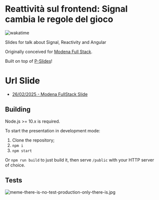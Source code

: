 # Reattività sul frontend: Signal cambia le regole del gioco

![wakatime](https://wakatime.com/badge/user/2729ac0c-0ebb-4599-b424-3a6648627bff/project/76db6240-5bdc-4138-9184-143e7705c6df.svg)

Slides for talk about Signal, Reactivity and Angular

Originally conceived for [Modena Full Stack](https://www.meetup.com/modena-full-stack/events/306221315).

Built on top of [P-Slides](https://github.com/MaxArt2501/p-slides)!

# Url Slide

- [26/02/2025 - Modena FullStack Slide](https://talk-reattivita-fe-signal.pages.dev/modena-full-stack)

## Building

Node.js >= 10.x is required.

To start the presentation in development mode:

1. Clone the repository;
2. `npm i`
3. `npm start`

Or `npm run build` to just build it, then serve `/public` with your HTTP server of choice.

## Tests

![meme-there-is-no-test-production-only-there-is.jpg](https://i.postimg.cc/9Q477w17/meme-there-is-no-test-production-only-there-is.jpg)
